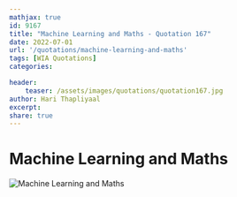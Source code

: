 ```yaml
---
mathjax: true
id: 9167
title: "Machine Learning and Maths - Quotation 167"
date: 2022-07-01
url: '/quotations/machine-learning-and-maths'
tags: [WIA Quotations] 
categories: 

header:
    teaser: /assets/images/quotations/quotation167.jpg
author: Hari Thapliyaal 
excerpt:
share: true 
---
```


# Machine Learning and Maths

![Machine Learning and Maths](/assets/images/quotations/quotation167.jpg)
